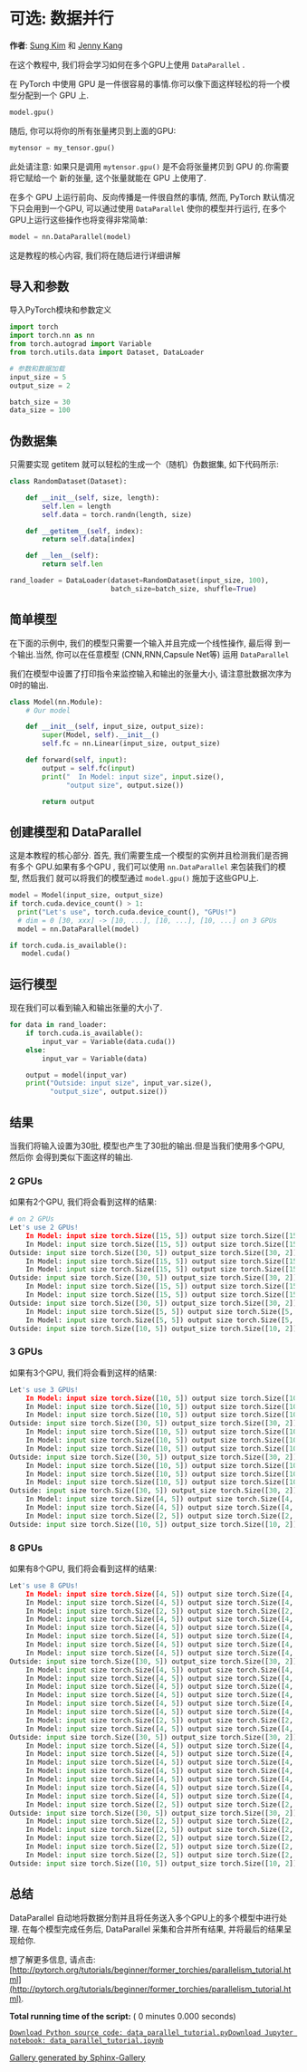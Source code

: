 # 可选: 数据并行

**作者**: [Sung Kim](https://github.com/hunkim) 和 [Jenny Kang](https://github.com/jennykang)

在这个教程中, 我们将会学习如何在多个GPU上使用 `DataParallel` .

在 PyTorch 中使用 GPU 是一件很容易的事情.你可以像下面这样轻松的将一个模型分配到一个 GPU 上.

```py
model.gpu()

```

随后, 你可以将你的所有张量拷贝到上面的GPU:

```py
mytensor = my_tensor.gpu()

```

此处请注意: 如果只是调用 `mytensor.gpu()` 是不会将张量拷贝到 GPU 的.你需要将它赋给一个 新的张量, 这个张量就能在 GPU 上使用了.

在多个 GPU 上运行前向、反向传播是一件很自然的事情, 然而, PyTorch 默认情况下只会用到一个GPU, 可以通过使用 `DataParallel` 使你的模型并行运行, 在多个GPU上运行这些操作也将变得非常简单:

```py
model = nn.DataParallel(model)

```

这是教程的核心内容, 我们将在随后进行详细讲解

## 导入和参数

导入PyTorch模块和参数定义

```py
import torch
import torch.nn as nn
from torch.autograd import Variable
from torch.utils.data import Dataset, DataLoader

# 参数和数据加载
input_size = 5
output_size = 2

batch_size = 30
data_size = 100

```

## 伪数据集

只需要实现 getitem 就可以轻松的生成一个（随机）伪数据集, 如下代码所示:

```py
class RandomDataset(Dataset):

    def __init__(self, size, length):
        self.len = length
        self.data = torch.randn(length, size)

    def __getitem__(self, index):
        return self.data[index]

    def __len__(self):
        return self.len

rand_loader = DataLoader(dataset=RandomDataset(input_size, 100),
                         batch_size=batch_size, shuffle=True)

```

## 简单模型

在下面的示例中, 我们的模型只需要一个输入并且完成一个线性操作, 最后得 到一个输出.当然, 你可以在任意模型 (CNN,RNN,Capsule Net等) 运用 `DataParallel`

我们在模型中设置了打印指令来监控输入和输出的张量大小, 请注意批数据次序为0时的输出.

```py
class Model(nn.Module):
    # Our model

    def __init__(self, input_size, output_size):
        super(Model, self).__init__()
        self.fc = nn.Linear(input_size, output_size)

    def forward(self, input):
        output = self.fc(input)
        print("  In Model: input size", input.size(),
              "output size", output.size())

        return output

```

## 创建模型和 DataParallel

这是本教程的核心部分. 首先, 我们需要生成一个模型的实例并且检测我们是否拥有多个 GPU.如果有多个GPU , 我们可以使用 `nn.DataParallel` 来包装我们的模型, 然后我们 就可以将我们的模型通过 `model.gpu()` 施加于这些GPU上.

```py
model = Model(input_size, output_size)
if torch.cuda.device_count() > 1:
  print("Let's use", torch.cuda.device_count(), "GPUs!")
  # dim = 0 [30, xxx] -> [10, ...], [10, ...], [10, ...] on 3 GPUs
  model = nn.DataParallel(model)

if torch.cuda.is_available():
   model.cuda()

```

## 运行模型

现在我们可以看到输入和输出张量的大小了.

```py
for data in rand_loader:
    if torch.cuda.is_available():
        input_var = Variable(data.cuda())
    else:
        input_var = Variable(data)

    output = model(input_var)
    print("Outside: input size", input_var.size(),
          "output_size", output.size())

```

## 结果

当我们将输入设置为30批, 模型也产生了30批的输出.但是当我们使用多个GPU, 然后你 会得到类似下面这样的输出.

### 2 GPUs

如果有2个GPU, 我们将会看到这样的结果:

```py
# on 2 GPUs
Let's use 2 GPUs!
    In Model: input size torch.Size([15, 5]) output size torch.Size([15, 2])
    In Model: input size torch.Size([15, 5]) output size torch.Size([15, 2])
Outside: input size torch.Size([30, 5]) output_size torch.Size([30, 2])
    In Model: input size torch.Size([15, 5]) output size torch.Size([15, 2])
    In Model: input size torch.Size([15, 5]) output size torch.Size([15, 2])
Outside: input size torch.Size([30, 5]) output_size torch.Size([30, 2])
    In Model: input size torch.Size([15, 5]) output size torch.Size([15, 2])
    In Model: input size torch.Size([15, 5]) output size torch.Size([15, 2])
Outside: input size torch.Size([30, 5]) output_size torch.Size([30, 2])
    In Model: input size torch.Size([5, 5]) output size torch.Size([5, 2])
    In Model: input size torch.Size([5, 5]) output size torch.Size([5, 2])
Outside: input size torch.Size([10, 5]) output_size torch.Size([10, 2])

```

### 3 GPUs

如果有3个GPU, 我们将会看到这样的结果:

```py
Let's use 3 GPUs!
    In Model: input size torch.Size([10, 5]) output size torch.Size([10, 2])
    In Model: input size torch.Size([10, 5]) output size torch.Size([10, 2])
    In Model: input size torch.Size([10, 5]) output size torch.Size([10, 2])
Outside: input size torch.Size([30, 5]) output_size torch.Size([30, 2])
    In Model: input size torch.Size([10, 5]) output size torch.Size([10, 2])
    In Model: input size torch.Size([10, 5]) output size torch.Size([10, 2])
    In Model: input size torch.Size([10, 5]) output size torch.Size([10, 2])
Outside: input size torch.Size([30, 5]) output_size torch.Size([30, 2])
    In Model: input size torch.Size([10, 5]) output size torch.Size([10, 2])
    In Model: input size torch.Size([10, 5]) output size torch.Size([10, 2])
    In Model: input size torch.Size([10, 5]) output size torch.Size([10, 2])
Outside: input size torch.Size([30, 5]) output_size torch.Size([30, 2])
    In Model: input size torch.Size([4, 5]) output size torch.Size([4, 2])
    In Model: input size torch.Size([4, 5]) output size torch.Size([4, 2])
    In Model: input size torch.Size([2, 5]) output size torch.Size([2, 2])
Outside: input size torch.Size([10, 5]) output_size torch.Size([10, 2])

```

### 8 GPUs

如果有8个GPU, 我们将会看到这样的结果:

```py
Let's use 8 GPUs!
    In Model: input size torch.Size([4, 5]) output size torch.Size([4, 2])
    In Model: input size torch.Size([4, 5]) output size torch.Size([4, 2])
    In Model: input size torch.Size([2, 5]) output size torch.Size([2, 2])
    In Model: input size torch.Size([4, 5]) output size torch.Size([4, 2])
    In Model: input size torch.Size([4, 5]) output size torch.Size([4, 2])
    In Model: input size torch.Size([4, 5]) output size torch.Size([4, 2])
    In Model: input size torch.Size([4, 5]) output size torch.Size([4, 2])
    In Model: input size torch.Size([4, 5]) output size torch.Size([4, 2])
Outside: input size torch.Size([30, 5]) output_size torch.Size([30, 2])
    In Model: input size torch.Size([4, 5]) output size torch.Size([4, 2])
    In Model: input size torch.Size([4, 5]) output size torch.Size([4, 2])
    In Model: input size torch.Size([4, 5]) output size torch.Size([4, 2])
    In Model: input size torch.Size([4, 5]) output size torch.Size([4, 2])
    In Model: input size torch.Size([4, 5]) output size torch.Size([4, 2])
    In Model: input size torch.Size([4, 5]) output size torch.Size([4, 2])
    In Model: input size torch.Size([2, 5]) output size torch.Size([2, 2])
    In Model: input size torch.Size([4, 5]) output size torch.Size([4, 2])
Outside: input size torch.Size([30, 5]) output_size torch.Size([30, 2])
    In Model: input size torch.Size([4, 5]) output size torch.Size([4, 2])
    In Model: input size torch.Size([4, 5]) output size torch.Size([4, 2])
    In Model: input size torch.Size([4, 5]) output size torch.Size([4, 2])
    In Model: input size torch.Size([4, 5]) output size torch.Size([4, 2])
    In Model: input size torch.Size([4, 5]) output size torch.Size([4, 2])
    In Model: input size torch.Size([4, 5]) output size torch.Size([4, 2])
    In Model: input size torch.Size([4, 5]) output size torch.Size([4, 2])
    In Model: input size torch.Size([2, 5]) output size torch.Size([2, 2])
Outside: input size torch.Size([30, 5]) output_size torch.Size([30, 2])
    In Model: input size torch.Size([2, 5]) output size torch.Size([2, 2])
    In Model: input size torch.Size([2, 5]) output size torch.Size([2, 2])
    In Model: input size torch.Size([2, 5]) output size torch.Size([2, 2])
    In Model: input size torch.Size([2, 5]) output size torch.Size([2, 2])
    In Model: input size torch.Size([2, 5]) output size torch.Size([2, 2])
Outside: input size torch.Size([10, 5]) output_size torch.Size([10, 2])

```

## 总结

DataParallel 自动地将数据分割并且将任务送入多个GPU上的多个模型中进行处理. 在每个模型完成任务后, DataParallel 采集和合并所有结果, 并将最后的结果呈现给你.

想了解更多信息, 请点击: [http://pytorch.org/tutorials/beginner/former_torchies/parallelism_tutorial.html](http://pytorch.org/tutorials/beginner/former_torchies/parallelism_tutorial.html).

**Total running time of the script:** ( 0 minutes 0.000 seconds)

[`Download Python source code: data_parallel_tutorial.py`](../../_downloads/data_parallel_tutorial.py)[`Download Jupyter notebook: data_parallel_tutorial.ipynb`](../../_downloads/data_parallel_tutorial.ipynb)

[Gallery generated by Sphinx-Gallery](https://sphinx-gallery.readthedocs.io)